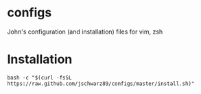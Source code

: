 # configs
John's configuration (and installation) files for vim, zsh

# Installation

`bash -c "$(curl -fsSL https://raw.github.com/jschwarz89/configs/master/install.sh)"`
